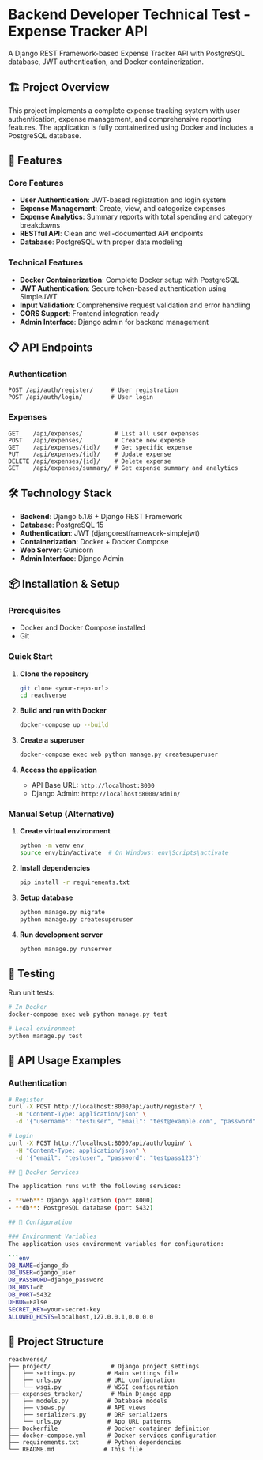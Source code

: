 # Backend Developer Technical Test - Expense Tracker API

A Django REST Framework-based Expense Tracker API with PostgreSQL database, JWT authentication, and Docker containerization.

## 🏗️ Project Overview

This project implements a complete expense tracking system with user authentication, expense management, and comprehensive reporting features. The application is fully containerized using Docker and includes a PostgreSQL database.

## 🚀 Features

### Core Features
- **User Authentication**: JWT-based registration and login system
- **Expense Management**: Create, view, and categorize expenses
- **Expense Analytics**: Summary reports with total spending and category breakdowns
- **RESTful API**: Clean and well-documented API endpoints
- **Database**: PostgreSQL with proper data modeling

### Technical Features
- **Docker Containerization**: Complete Docker setup with PostgreSQL
- **JWT Authentication**: Secure token-based authentication using SimpleJWT
- **Input Validation**: Comprehensive request validation and error handling
- **CORS Support**: Frontend integration ready
- **Admin Interface**: Django admin for backend management

## 📋 API Endpoints

### Authentication
```
POST /api/auth/register/     # User registration
POST /api/auth/login/        # User login
```

### Expenses
```
GET    /api/expenses/         # List all user expenses
POST   /api/expenses/         # Create new expense
GET    /api/expenses/{id}/    # Get specific expense
PUT    /api/expenses/{id}/    # Update expense
DELETE /api/expenses/{id}/    # Delete expense
GET    /api/expenses/summary/ # Get expense summary and analytics
```

## 🛠️ Technology Stack

- **Backend**: Django 5.1.6 + Django REST Framework
- **Database**: PostgreSQL 15
- **Authentication**: JWT (djangorestframework-simplejwt)
- **Containerization**: Docker + Docker Compose
- **Web Server**: Gunicorn
- **Admin Interface**: Django Admin 

## 📦 Installation & Setup

### Prerequisites
- Docker and Docker Compose installed
- Git

### Quick Start

1. **Clone the repository**
   ```bash
   git clone <your-repo-url>
   cd reachverse
   ```

2. **Build and run with Docker**
   ```bash
   docker-compose up --build
   ```

3. **Create a superuser**
   ```bash
   docker-compose exec web python manage.py createsuperuser
   ```

4. **Access the application**
   - API Base URL: `http://localhost:8000`
   - Django Admin: `http://localhost:8000/admin/`
   

### Manual Setup (Alternative)

1. **Create virtual environment**
   ```bash
   python -m venv env
   source env/bin/activate  # On Windows: env\Scripts\activate
   ```

2. **Install dependencies**
   ```bash
   pip install -r requirements.txt
   ```

3. **Setup database**
   ```bash
   python manage.py migrate
   python manage.py createsuperuser
   ```

4. **Run development server**
   ```bash
   python manage.py runserver
   ```    

## 🧪 Testing

Run unit tests:
```bash
# In Docker
docker-compose exec web python manage.py test

# Local environment
python manage.py test
```

## 📝 API Usage Examples

### Authentication
```bash
# Register
curl -X POST http://localhost:8000/api/auth/register/ \
  -H "Content-Type: application/json" \
  -d '{"username": "testuser", "email": "test@example.com", "password": "testpass123"}'

# Login
curl -X POST http://localhost:8000/api/auth/login/ \
  -H "Content-Type: application/json" \
  -d '{"email": "testuser", "password": "testpass123"}'

## 🐳 Docker Services

The application runs with the following services:

- **web**: Django application (port 8000)
- **db**: PostgreSQL database (port 5432)

## 🔧 Configuration

### Environment Variables
The application uses environment variables for configuration:

```env
DB_NAME=django_db
DB_USER=django_user
DB_PASSWORD=django_password
DB_HOST=db
DB_PORT=5432
DEBUG=False
SECRET_KEY=your-secret-key
ALLOWED_HOSTS=localhost,127.0.0.1,0.0.0.0
```

## 📁 Project Structure

```
reachverse/
├── project/                 # Django project settings
│   ├── settings.py         # Main settings file
│   ├── urls.py             # URL configuration
│   └── wsgi.py             # WSGI configuration
├── expenses_tracker/        # Main Django app
│   ├── models.py           # Database models
│   ├── views.py            # API views
│   ├── serializers.py      # DRF serializers
│   └── urls.py             # App URL patterns
├── Dockerfile              # Docker container definition
├── docker-compose.yml      # Docker services configuration
├── requirements.txt        # Python dependencies
└── README.md              # This file
```


